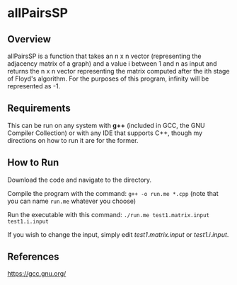 # allPairsSP

## Overview
allPairsSP is a function that takes an n x n vector (representing the adjacency matrix of a graph) and a value i between 1 and n as input and returns the n x n vector representing the matrix computed after the ith stage of Floyd's algorithm. For the purposes of this program, infinity will be represented as -1.

## Requirements
This can be run on any system with **g++** (included in GCC, the GNU Compiler Collection) or with any IDE that supports C++, though my directions on how to run it are for the former.

## How to Run
Download the code and navigate to the directory.

Compile the program with the command: `g++ -o run.me *.cpp` (note that you can name `run.me` whatever you choose)

Run the executable with this command:
`./run.me test1.matrix.input test1.i.input`

If you wish to change the input, simply edit *test1.matrix.input* or *test1.i.input*.

## References
https://gcc.gnu.org/